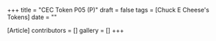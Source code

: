 +++
title = "CEC Token P05 (P)"
draft = false
tags = [Chuck E Cheese's Tokens]
date = ""

[Article]
contributors = []
gallery = []
+++